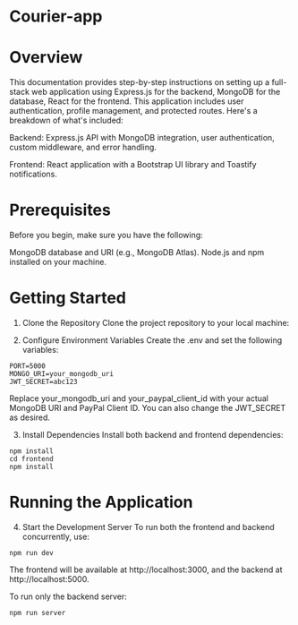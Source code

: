 # Courier-app
 
# Overview
This documentation provides step-by-step instructions on setting up a full-stack web application using Express.js for the backend, MongoDB for the database, React for the frontend. This application includes user authentication, profile management, and protected routes. Here's a breakdown of what's included:

Backend: Express.js API with MongoDB integration, user authentication, custom middleware, and error handling.

Frontend: React application with a Bootstrap UI library and Toastify notifications.

# Prerequisites
Before you begin, make sure you have the following:

MongoDB database and URI (e.g., MongoDB Atlas).
Node.js and npm installed on your machine.

# Getting Started
1. Clone the Repository
Clone the project repository to your local machine:

2. Configure Environment Variables
Create the .env and set the following variables:


```NODE_ENV=development
PORT=5000
MONGO_URI=your_mongodb_uri
JWT_SECRET=abc123
```

Replace your_mongodb_uri and your_paypal_client_id with your actual MongoDB URI and PayPal Client ID. You can also change the JWT_SECRET as desired.

3. Install Dependencies
Install both backend and frontend dependencies:

```
npm install
cd frontend
npm install
```


# Running the Application
4. Start the Development Server
To run both the frontend and backend concurrently, use:

```npm run dev```

The frontend will be available at http://localhost:3000, and the backend at http://localhost:5000.

To run only the backend server:
```
npm run server
```


